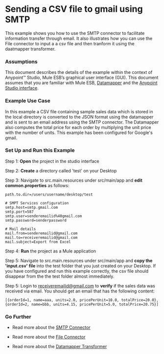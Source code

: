# Sending a CSV file to gmail using SMTP


This example shows you how to use the SMTP connector to facilitate information transfer through email. It also illustrates how you can use the File connector to input a a csv file and then tranform it using the daatmapper transformer.

### Assumptions

This document describes the details of the example within the context of Anypoint™ Studio, Mule ESB’s graphical user interface (GUI). This document assumes that you are familiar with Mule ESB, [Datamapper](http://www.mulesoft.org/documentation/display/current/Datamapper+User+Guide+and+Reference) and the [Anypoint Studio interface](http://www.mulesoft.org/documentation/display/current/Anypoint+Studio+Essentials). 

### Example Use Case

In this example a CSV file containing sample sales data which is stored in the local directory is converted to the JSON format using the datamapper and is sent to an email address using the SMTP connector. The Datamapper also computes the total price for each order by multiplying the unit price with the number of units. This example has been configured for Google's gmail.

### Set Up and Run this Example

Step 1: **Open** the project in the studio interface

Step 2: **Create** a directory called 'test' on your Desktop

Step 3: Navigate to src.main.resources under src/main/app and **edit common.properties** as follows:

    path.to.dir=/users/username/desktop/test
 
    # SMPT Services configuration
    smtp.host=smtp.gmail.com
    smtp.port=587
    smtp.user=senderemailid%40gmail.com
    smtp.password=senderpassword

    # Mail details
    mail.from=senderemailid@gmail.com
    mail.to=receiveremailid@gmail.com
    mail.subject=Export from Excel
    
Step 4: **Run** the project as a Mule application

Step 5: Navigate to src.main.resources under src/main/app and **copy the 'input.csv' file** into the test folder that you just created on your Desktop. If you have configured and run this example correctly, the csv file should disappear from the the test folder almost immediately.

Step 5: Login to receiveremailid@gmail.com to **verify** if the sales data was received via email. You should get an email that has the following content:

    [{orderId=1, name=aaa, units=2.0, pricePerUnit=10.0, totalPrice=20.0}, {orderId=2, name=bbb, units=4.15, pricePerUnit=5.0, totalPrice=20.75}]

### Go Further

* Read more about the [SMTP Connector](http://www.mulesoft.org/documentation/display/current/SMTP+Transport+Reference)

* Read more about the [File Connector](http://www.mulesoft.org/documentation/display/current/File+Transport+Reference)

* Read more about the [Datamapper Transformer](http://www.mulesoft.org/documentation/display/current/Datamapper+User+Guide+and+Reference)
